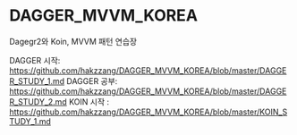 # DAGGER_MVVM_KOREA
Dagegr2와 Koin, MVVM 패턴 연습장


DAGGER 시작: https://github.com/hakzzang/DAGGER_MVVM_KOREA/blob/master/DAGGER_STUDY_1.md
DAGGER 공부: https://github.com/hakzzang/DAGGER_MVVM_KOREA/blob/master/DAGGER_STUDY_2.md
KOIN 시작 : https://github.com/hakzzang/DAGGER_MVVM_KOREA/blob/master/KOIN_STUDY_1.md
